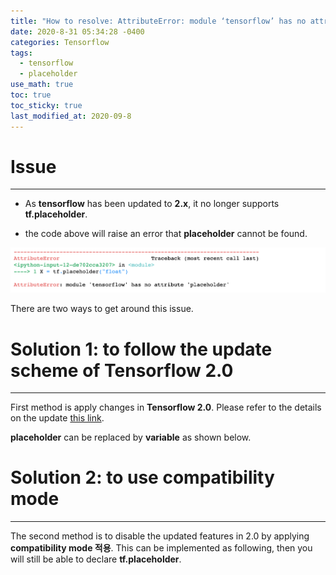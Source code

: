 ```yaml
---
title: "How to resolve: AttributeError: module ‘tensorflow’ has no attribute ‘placeholder'"
date: 2020-8-31 05:34:28 -0400
categories: Tensorflow
tags:
  - tensorflow 
  - placeholder
use_math: true
toc: true
toc_sticky: true
last_modified_at: 2020-09-8
---
```


# Issue 
---------------------------------------

* As **tensorflow** has been updated to **2.x**, it no longer supports **tf.placeholder**. 

<script src="https://gist.github.com/gimoonnam/116dae24c5d91a128b36ffb85aa28701.js"></script>

* the code above will raise an error that **placeholder** cannot be found.

<img src="/assets/images/tf_placeholder_error.png" width="800px" >


There are two ways to get around this issue.  

   

   

# Solution 1: to follow the update scheme of Tensorflow 2.0 
---------------------------------------

First method is apply changes in **Tensorflow 2.0**. Please refer to the details on the update [this link](https://www.tensorflow.org/guide/migrate).

**placeholder** can be replaced by **variable** as shown below.  

<script src="https://gist.github.com/gimoonnam/224fdfa50c17e29d9fcae4dd6757626a.js"></script>




   



# Solution 2: to use compatibility mode 
---------------------------------------

The second method is to disable the updated features in 2.0 by applying **compatibility mode 적용**. This can be implemented as following, then you will still be able to declare **tf.placeholder**. 

<script src="https://gist.github.com/gimoonnam/3b057a0a2ad8fcdc698509e56e055ead.js"></script>




